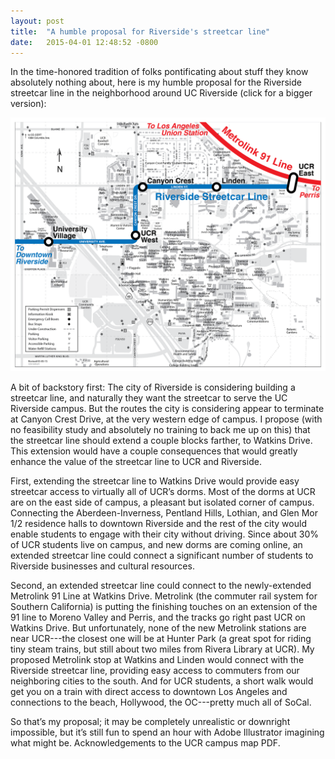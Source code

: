 ```yaml
---
layout: post
title:  "A humble proposal for Riverside's streetcar line"
date:   2015-04-01 12:48:52 -0800
---
```


In the time-honored tradition of folks pontificating about stuff they know absolutely nothing about, here is my humble proposal for the Riverside streetcar line in the neighborhood around UC Riverside (click for a bigger version):

![](/assets/streetcar.png)

A bit of backstory first:  The city of Riverside is considering building a streetcar line, and naturally they want the streetcar to serve the UC Riverside campus.  But the routes the city is considering appear to terminate at Canyon Crest Drive, at the very western edge of campus.  I propose (with no feasibility study and absolutely no training to back me up on this) that the streetcar line should extend a couple blocks farther, to Watkins Drive.  This extension would have a couple consequences that would greatly enhance the value of the streetcar line to UCR and Riverside. 

First, extending the streetcar line to Watkins Drive would provide easy streetcar access to virtually all of UCR’s dorms.  Most of the dorms at UCR are on the east side of campus, a pleasant but isolated corner of campus. Connecting the Aberdeen-Inverness, Pentland Hills, Lothian, and Glen Mor 1/2 residence halls to downtown Riverside and the rest of the city would enable students to engage with their city without driving.  Since about 30% of UCR students live on campus, and new dorms are coming online, an extended streetcar line could connect a significant number of students to Riverside businesses and cultural resources.

Second, an extended streetcar line could connect to the newly-extended Metrolink 91 Line at Watkins Drive.  Metrolink (the commuter rail system for Southern California) is putting the finishing touches on an extension of the 91 line to Moreno Valley and Perris, and the tracks go right past UCR on Watkins Drive.  But unfortunately, none of the new Metrolink stations are near UCR---the closest one will be at Hunter Park (a great spot for riding tiny steam trains, but still about two miles from Rivera Library at UCR).  My proposed Metrolink stop at Watkins and Linden would connect with the Riverside streetcar line, providing easy access to commuters from our neighboring cities to the south.  And for UCR students, a short walk would get you on a train with direct access to downtown Los Angeles and connections to the beach, Hollywood, the OC---pretty much all of SoCal.

So that’s my proposal; it may be completely unrealistic or downright impossible, but it’s still fun to spend an hour with Adobe Illustrator imagining what might be. Acknowledgements to the UCR campus map PDF.